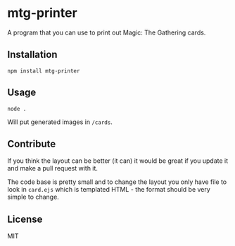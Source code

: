 # mtg-printer

A program that you can use to print out Magic: The Gathering cards.

## Installation

`npm install mtg-printer`

## Usage

`node .`

Will put generated images in `/cards`.

## Contribute

If you think the layout can be better (it can) it would be great if you update it and make a pull request with it.

The code base is pretty small and to change the layout you only have file to look in `card.ejs` which is templated HTML - the format should be very simple to change.

## License

MIT
